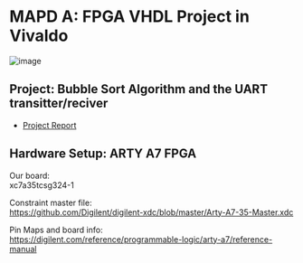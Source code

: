 # MAPD A: FPGA VHDL Project in Vivaldo
![image](https://user-images.githubusercontent.com/23053125/202862370-d2751405-4f29-4fec-8ecd-fce3687b269a.png)

## Project: Bubble Sort Algorithm and the UART transitter/reciver 

* [Project Report](https://github.com/jjackson1994/MAPD/blob/main/MAPD_Project___Group_4_Final.pdf)

## Hardware Setup: ARTY A7 FPGA



Our board:  
xc7a35tcsg324-1

Constraint master file:  
https://github.com/Digilent/digilent-xdc/blob/master/Arty-A7-35-Master.xdc

Pin Maps and board info:  
https://digilent.com/reference/programmable-logic/arty-a7/reference-manual
